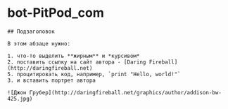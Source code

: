 # bot-PitPod_com
    ## Подзаголовок

    В этом абзаце нужно:

    1. что-то выделить **жирным** и *курсивом*
    2. поставить ссылку на сайт автора - [Daring Fireball](http://daringfireball.net)
    5. процитировать код, например, `print "Hello, world!"`
    3. и вставить портрет автора

    ![Джон Грубер](http://daringfireball.net/graphics/author/addison-bw-425.jpg)
